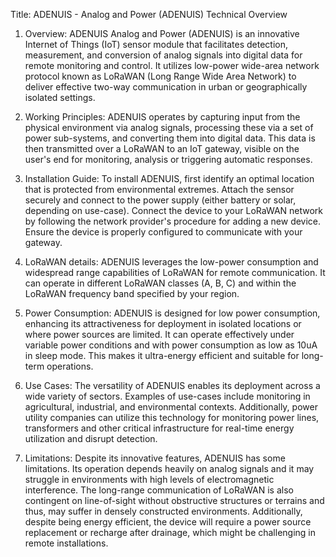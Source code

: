 Title: ADENUIS - Analog and Power (ADENUIS) Technical Overview 

1. Overview: 
ADENUIS Analog and Power (ADENUIS) is an innovative Internet of Things (IoT) sensor module that facilitates detection, measurement, and conversion of analog signals into digital data for remote monitoring and control. It utilizes low-power wide-area network protocol known as LoRaWAN (Long Range Wide Area Network) to deliver effective two-way communication in urban or geographically isolated settings.

2. Working Principles: 
ADENUIS operates by capturing input from the physical environment via analog signals, processing these via a set of power sub-systems, and converting them into digital data. This data is then transmitted over a LoRaWAN to an IoT gateway, visible on the user's end for monitoring, analysis or triggering automatic responses.

3. Installation Guide: 
To install ADENUIS, first identify an optimal location that is protected from environmental extremes. Attach the sensor securely and connect to the power supply (either battery or solar, depending on use-case). Connect the device to your LoRaWAN network by following the network provider's procedure for adding a new device. Ensure the device is properly configured to communicate with your gateway.

4. LoRaWAN details: 
ADENUIS leverages the low-power consumption and widespread range capabilities of LoRaWAN for remote communication. It can operate in different LoRaWAN classes (A, B, C) and within the LoRaWAN frequency band specified by your region.

5. Power Consumption: 
ADENUIS is designed for low power consumption, enhancing its attractiveness for deployment in isolated locations or where power sources are limited. It can operate effectively under variable power conditions and with power consumption as low as 10uA in sleep mode. This makes it ultra-energy efficient and suitable for long-term operations.

6. Use Cases: 
The versatility of ADENUIS enables its deployment across a wide variety of sectors. Examples of use-cases include monitoring in agricultural, industrial, and environmental contexts. Additionally, power utility companies can utilize this technology for monitoring power lines, transformers and other critical infrastructure for real-time energy utilization and disrupt detection.

7. Limitations: 
Despite its innovative features, ADENUIS has some limitations. Its operation depends heavily on analog signals and it may struggle in environments with high levels of electromagnetic interference. The long-range communication of LoRaWAN is also contingent on line-of-sight without obstructive structures or terrains and thus, may suffer in densely constructed environments. Additionally, despite being energy efficient, the device will require a power source replacement or recharge after drainage, which might be challenging in remote installations.
